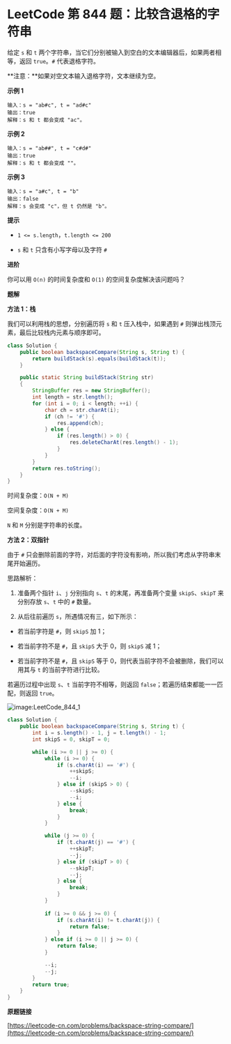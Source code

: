 # LeetCode 第 844 题：比较含退格的字符串

给定 `s` 和 `t` 两个字符串，当它们分别被输入到空白的文本编辑器后，如果两者相等，返回 `true`。`#` 代表退格字符。

**注意：**如果对空文本输入退格字符，文本继续为空。

**示例 1**

```
输入：s = "ab#c", t = "ad#c"
输出：true
解释：s 和 t 都会变成 "ac"。
```

**示例 2**

```
输入：s = "ab##", t = "c#d#"
输出：true
解释：s 和 t 都会变成 ""。
```

**示例 3**

```
输入：s = "a#c", t = "b"
输出：false
解释：s 会变成 "c"，但 t 仍然是 "b"。
```

**提示**

+ `1 <= s.length`，`t.length <= 200`

+ `s` 和 `t` 只含有小写字母以及字符 `#`

**进阶**

你可以用 `O(n)` 的时间复杂度和 `O(1)` 的空间复杂度解决该问题吗？

**题解**

**方法 1：栈**

我们可以利用栈的思想，分别遍历将 `s` 和 `t` 压入栈中，如果遇到 `#` 则弹出栈顶元素，最后比较栈内元素与顺序即可。

```java
class Solution {
    public boolean backspaceCompare(String s, String t) {
        return buildStack(s).equals(buildStack(t));
    }

    public static String buildStack(String str)
    {
        StringBuffer res = new StringBuffer();
        int length = str.length();
        for (int i = 0; i < length; ++i) {
            char ch = str.charAt(i);
            if (ch != '#') {
                res.append(ch);
            } else {
                if (res.length() > 0) {
                    res.deleteCharAt(res.length() - 1);
                }
            }
        }
        return res.toString();
    }
}
```

时间复杂度：`O(N + M)`

空间复杂度：`O(N + M)`

`N` 和 `M` 分别是字符串的长度。

**方法 2：双指针**

由于 `#` 只会删除前面的字符，对后面的字符没有影响，所以我们考虑从字符串末尾开始遍历。

思路解析：

1. 准备两个指针 `i`、`j` 分别指向 `s`、`t` 的末尾，再准备两个变量 `skipS`、`skipT` 来分别存放 `s`、`t` 中的 `#` 数量。

2. 从后往前遍历 `s`，所遇情况有三，如下所示：

+ 若当前字符是 `#`，则 `skipS` 加 1；

+ 若当前字符不是 `#`，且 `skipS` 大于 0，则 `skipS` 减 1；

+ 若当前字符不是 `#`，且 `skipS` 等于 0，则代表当前字符不会被删除，我们可以用其与 `t` 的当前字符进行比较。

若遍历过程中出现 `s`、`t` 当前字符不相等，则返回 `false`；若遍历结束都能一一匹配，则返回 `true`。

![image:LeetCode_844_1](https://github.com/TomatoZ7/notes-of-tz/blob/master/DataStructuresAndAlgorithms/LeetCode/images/LeetCode_844_1.jpg)

```java
class Solution {
    public boolean backspaceCompare(String s, String t) {
        int i = s.length() - 1, j = t.length() - 1;
        int skipS = 0, skipT = 0;

        while (i >= 0 || j >= 0) {
            while (i >= 0) {
                if (s.charAt(i) == '#') {
                    ++skipS;
                    --i;
                } else if (skipS > 0) {
                    --skipS;
                    --i;
                } else {
                    break;
                }
            }

            while (j >= 0) {
                if (t.charAt(j) == '#') {
                    ++skipT;
                    --j;
                } else if (skipT > 0) {
                    --skipT;
                    --j;
                } else {
                    break;
                }
            }
            
            if (i >= 0 && j >= 0) {
                if (s.charAt(i) != t.charAt(j)) {
                    return false;
                }
            } else if (i >= 0 || j >= 0) {
                return false;
            }

            --i;
            --j;
        }
        return true;
    }
}
```

**原题链接**

[https://leetcode-cn.com/problems/backspace-string-compare/](https://leetcode-cn.com/problems/backspace-string-compare/)